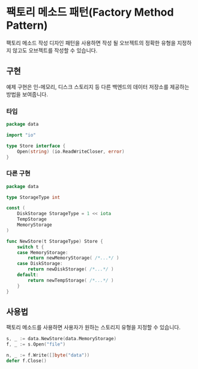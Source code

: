 # 팩토리 메소드 패턴(Factory Method Pattern)

팩토리 메소드 작성 디자인 패턴을 사용하면 작성 될 오브젝트의 정확한 유형을 지정하지 않고도 오브젝트를 작성할 수 있습니다.

## 구현

예제 구현은 인-메모리, 디스크 스토리지 등 다른 백엔드의 데이터 저장소를 제공하는 방법을 보여줍니다.

### 타입

```go
package data

import "io"

type Store interface {
    Open(string) (io.ReadWriteCloser, error)
}
```

### 다른 구현

```go
package data

type StorageType int

const (
    DiskStorage StorageType = 1 << iota
    TempStorage
    MemoryStorage
)

func NewStore(t StorageType) Store {
    switch t {
    case MemoryStorage:
        return newMemoryStorage( /*...*/ )
    case DiskStorage:
        return newDiskStorage( /*...*/ )
    default:
        return newTempStorage( /*...*/ )
    }
}
```

## 사용법

팩토리 메소드를 사용하면 사용자가 원하는 스토리지 유형을 지정할 수 있습니다.

```go
s, _ := data.NewStore(data.MemoryStorage)
f, _ := s.Open("file")

n, _ := f.Write([]byte("data"))
defer f.Close()
```
